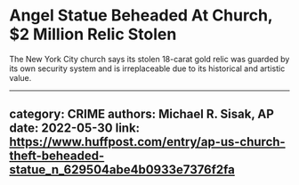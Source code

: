 # Angel Statue Beheaded At Church, $2 Million Relic Stolen

The New York City church says its stolen 18-carat gold relic was guarded by its own security system and is irreplaceable due to its historical and artistic value.

---
category: CRIME
authors: Michael R. Sisak, AP
date: 2022-05-30
link: https://www.huffpost.com/entry/ap-us-church-theft-beheaded-statue_n_629504abe4b0933e7376f2fa
---

